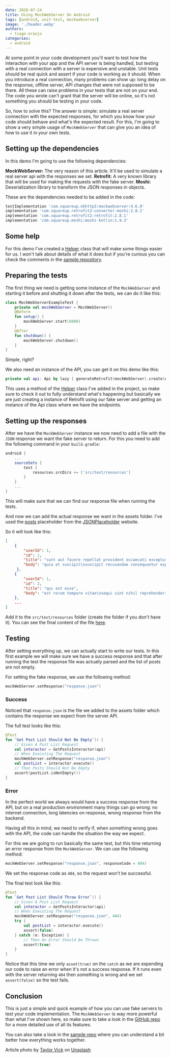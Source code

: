 ```yaml
---
date: 2020-07-24
title: Using MockWebServer On Android
tags: [android, unit-test, mockwebserver]
image: './header.webp'
authors:
  - tiago-araujo
categories:
  - android
---
```


At some point in your code development you'll want to test how the interaction with your app and the API server is being handled, but testing with a real connection with a server is expensive and unstable.
Unit tests should be real quick and assert if your code is working as it should. When you introduce a real connection, many problems can show up: long delay on the response, offline server, API changes that were not supposed to be there. All these can raise problems in your tests that are not on your end. The code you wrote can't grant that the server will be online, so it's not something you should be testing in your code.

So, how to solve this? The answer is simple: simulate a real server connection with the expected responses, for which you know how your code should behave and what's the expected result. For this, I'm going to show a very simple usage of `MockWebServer` that can give you an idea of how to use it in your own tests.

## Setting up the dependencies

In this demo I'm going to use the following dependencies:

**MockWebServer:** The very reason of this article. It'll be used to simulate a real server api with the responses we set.
**Retrofit:** A very known library that will be used for making the requests with the fake server.
**Moshi:** Deserialization library to transform the JSON responses in objects.

These are the dependencies needed to be added in the code:

```groovy
testImplementation 'com.squareup.okhttp3:mockwebserver:4.6.0'
implementation 'com.squareup.retrofit2:converter-moshi:2.8.1'
implementation 'com.squareup.retrofit2:retrofit:2.8.1'
implementation 'com.squareup.moshi:moshi-kotlin:1.9.3'
```

## Some help

For this demo I've created a [Helper](https://github.com/Tgo1014/MockWebServerSample/blob/master/app/src/test/java/tgo1014/mockwebserver/Helper.kt) class that will make some things easier for us. I won't talk about details of what it does but if you're curious you can check the comments in the [sample repository](https://github.com/Tgo1014/MockWebServerSample).

## Preparing the tests

The first thing we need is getting some instance of the `MockWebServer` and starting it before and shutting it down after the tests, we can do it like this:

```kotlin
class MockWebServerExampleTest {
    private val mockWebServer = MockWebServer()
    @Before
    fun setup() {
        mockWebServer.start(8080)
    }
    @After
    fun shutdown() {
        mockWebServer.shutdown()
    }
}
```

Simple, right?

We also need an instance of the API, you can get it on this demo like this:

```kotlin
private val api: Api by lazy { generateRetrofit(mockWebServer).create(Api::class.java) }
```

This uses a method of the [Helper](https://github.com/Tgo1014/MockWebServerSample/blob/master/app/src/test/java/tgo1014/mockwebserver/Helper.kt) class I've added in the project, so make sure to check it out to fully understand what's happening but basically we are just creating a instance of Retrofit using our fake server and getting an instance of the Api class where we have the endpoints.

## Setting up the responses

After we have the `MockWebServer` instance we now need to add a file with the `JSON` response we want the fake server to return. For this you need to add the following command in your `build.gradle`:

```groovy
android {
	...
	sourceSets {
		test {
			resources.srcDirs += ['src/test/resources']
		}
	}
	...
}
```

This will make sure that we can find our response file when running the tests.

And now we can add the actual response we want in the assets folder. I've used the [posts](https://jsonplaceholder.typicode.com/posts) placeholder from the [JSONPlaceholder](https://jsonplaceholder.typicode.com/) website.

So it will look like this:

```json
[
	{
		"userId": 1,
		"id": 1,
		"title": "sunt aut facere repellat provident occaecati excepturi optio reprehenderit",
		"body": "quia et suscipit\nsuscipit recusandae consequuntur expedita et cum\nreprehenderit molestiae ut ut quas totam\nnostrum rerum est autem sunt rem eveniet architecto"
	 },
	{
		"userId": 1,
	    "id": 2,
	    "title": "qui est esse",
		"body": "est rerum tempore vitae\nsequi sint nihil reprehenderit dolor beatae ea dolores neque\nfugiat blanditiis voluptate porro vel nihil molestiae ut reiciendis\nqui aperiam non debitis possimus qui neque nisi nulla"
	},
    ...
]
```

Add it to the `src/test/resources` folder (create the folder if you don't have it).
You can see the final content of the file [here](https://github.com/Tgo1014/MockWebServerSample/blob/master/app/src/test/java/tgo1014/mockwebserver/response.json).

## Testing

After setting everything up, we can actually start to write our tests. In this first example we will make sure we have a success response and that after running the test the response file was actually parsed and the list of posts are not empty.

For setting the fake response, we use the following method:

```kotlin
mockWebServer.setResponse("response.json")
```

### Success

Noticed that `response.json` is the file we added to the assets folder which contains the response we expect from the server API.

The full test looks like this:

```kotlin
@Test
fun `Get Post List Should Not Be Empty`() {
	// Given A Post List Request
    val interactor = GetPostsInteractor(api)
    // When Executing The Request
	mockWebServer.setResponse("response.json")
    val postList = interactor.execute()
    // Then Posts Should Not Be Empty
	assert(postList.isNotEmpty())
}
```

### Error

In the perfect world we always would have a success response from the API, but on a real production environment many things can go wrong: no internet connection, long latencies on response, wrong response from the backend.

Having all this in mind, we need to verify if, when something wrong goes with the API, the code can handle the situation the way we expect.

For this we are going to run basically the same test, but this time returning an error response from the `MockWebServer`. We can use the following method:

```kotlin
mockWebServer.setResponse("response.json", responseCode = 404)
```

We set the response code as `404`, so the request won't be successful.

The final test look like this:

```kotlin
@Test
fun `Get Post List Should Throw Error`() {
	// Given A Post List Request
    val interactor = GetPostsInteractor(api)
    // When Executing The Request
    mockWebServer.setResponse("response.json", 404)
	try {
        val postList = interactor.execute()
        assert(false)
    } catch (e: Exception) {
        // Then An Error Should Be Thrown
	    assert(true)
    }
}
```

Notice that this time we only `asset(true)` on the `catch` as we are expending our code to raise an error when it's not a success response. If it runs even with the server returning `404` then something is wrong and we set `assert(false)` so the test fails.

## Conclusion

This is just a simple and quick example of how you can use fake servers to test your code implementation. The `MockWebServer` is way more powerful than what I've shown here, so make sure to take a look in the [GitHub repo](https://github.com/square/okhttp/tree/master/mockwebserver) for a more detailed use of all its features.

You can also take a look in the [sample repo](https://github.com/Tgo1014/MockWebServerSample) where you can understand a bit better how everything works together.

Article photo by [Taylor Vick](https://unsplash.com/@tvick) on [Unsplash](https://unsplash.com/)
